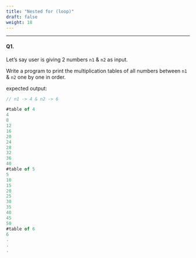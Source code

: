 ```yaml
---
title: "Nested for (loop)"
draft: false
weight: 18
---
```


---

#### Q1.

Let’s say user is giving 2 numbers `n1` & `n2` as input.

Write a program to print the multiplication tables of all numbers between `n1` & `n2` one by one in order.

expected output:

```jsx
// n1 -> 4 & n2 -> 6

#table of 4
4
8
12
16
20
24
28
32
36
40
#table of 5
5
10
15
20
25
30
35
40
45
50
#table of 6
6
.
.
.
```

<!-- (**NOTE:** Your program should be flexible enough so that in case in future, if we want to print tables of numbers bw 4 & 15 then it can be updated very easily.) -->
